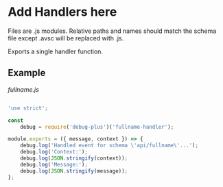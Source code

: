 # Add Handlers here

Files are .js modules. Relative paths and names should match the schema file except
.avsc will be replaced with .js.

Exports a single handler function.

## Example

*fullname.js*

```javascript

'use strict';

const
	debug = require('debug-plus')('fullname-handler');

module.exports = ({ message, context }) => {
	debug.log('Handled event for schema \'api/fullname\'...');
	debug.log('Context:');
	debug.log(JSON.stringify(context));
	debug.log('Message:');
	debug.log(JSON.stringify(message));
};

```
